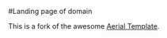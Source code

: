 #Landing page of domain

This is a fork of the awesome [Aerial 
Template](https://html5up.net/aerial).

